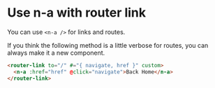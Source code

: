 # Use n-a with router link

You can use `<n-a />` for links and routes.

If you think the following method is a little verbose for routes, you can always make it a new component.

```html
<router-link to="/" #="{ navigate, href }" custom>
  <n-a :href="href" @click="navigate">Back Home</n-a>
</router-link>
```
